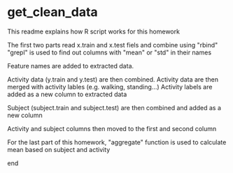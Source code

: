# get_clean_data

This readme explains how R script works for this homework

The first two parts read x.train and x.test fiels and combine using "rbind" "grepl" is used to find out columns with "mean" or "std" in their names

Feature names are added to extracted data.

Activity data (y.train and y.test) are then combined. Activity data are then merged with activity lables (e.g. walking, standing...) Activity labels are added as a new column to extracted data

Subject (subject.train and subject.test) are then combined and added as a new column

Activity and subject columns then moved to the first and second column

For the last part of this homework, "aggregate" function is used to calculate mean based on subject and activity

end

